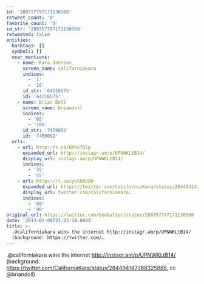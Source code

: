 ```yaml
---
id: '288757797171130368'
retweet_count: '0'
favorite_count: '0'
id_str: '288757797171130368'
retweeted: false
entities:
  hashtags: []
  symbols: []
  user_mentions:
    - name: Kara DeFrias
      screen_name: californiakara
      indices:
        - '1'
        - '16'
      id_str: '64216575'
      id: '64216575'
    - name: Brian Doll
      screen_name: briandoll
      indices:
        - '95'
        - '105'
      id_str: '7459092'
      id: '7459092'
  urls:
    - url: http://t.co/8hhvfQlp
      expanded_url: http://instagr.am/p/UPNWKLtB14/
      display_url: instagr.am/p/UPNWKLtB14/
      indices:
        - '35'
        - '55'
    - url: https://t.co/yUlO8U9h
      expanded_url: https://twitter.com/CaliforniaKara/status/284494147388325888
      display_url: twitter.com/CaliforniaKara…
      indices:
        - '69'
        - '90'
original_url: https://twitter.com/benbalter/status/288757797171130368
date: '2013-01-08T21:23:18.000Z'
title: >-
  .@californiakara wins the internet http://instagr.am/p/UPNWKLtB14/
  (background: https://twitter.com/…
---
```


.@californiakara wins the internet http://instagr.am/p/UPNWKLtB14/ (background: https://twitter.com/CaliforniaKara/status/284494147388325888, cc @briandoll)